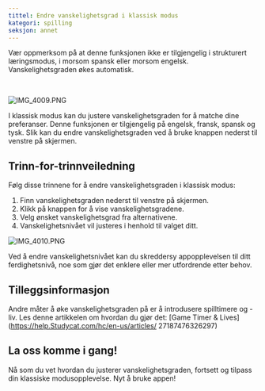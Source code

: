 ```yaml
---
tittel: Endre vanskelighetsgrad i klassisk modus
kategori: spilling
seksjon: annet
---
```

Vær oppmerksom på at denne funksjonen ikke er tilgjengelig i strukturert læringsmodus, i morsom spansk eller morsom engelsk. Vanskelighetsgraden økes automatisk.


 


![IMG_4009.PNG](https://help.Studycat.com/hc/article_attachments/35685764333977)


I klassisk modus kan du justere vanskelighetsgraden for å matche dine preferanser. Denne funksjonen er tilgjengelig på engelsk, fransk, spansk og tysk. Slik kan du endre vanskelighetsgraden ved å bruke knappen nederst til venstre på skjermen.


## Trinn\-for\-trinnveiledning


Følg disse trinnene for å endre vanskelighetsgraden i klassisk modus:


1. Finn vanskelighetsgraden nederst til venstre på skjermen.
2. Klikk på knappen for å vise vanskelighetsgradene.
3. Velg ønsket vanskelighetsgrad fra alternativene.
4. Vanskelighetsnivået vil justeres i henhold til valget ditt.


![IMG_4010.PNG](https://help.Studycat.com/hc/article_attachments/35685764338201)


Ved å endre vanskelighetsnivået kan du skreddersy appopplevelsen til ditt ferdighetsnivå, noe som gjør det enklere eller mer utfordrende etter behov.


## Tilleggsinformasjon


Andre måter å øke vanskelighetsgraden på er å introdusere spilltimere og -liv. Les denne artikkelen om hvordan du gjør det: [Game Timer \& Lives](https://help.Studycat.com/hc/en-us/articles/ 27187476326297)


## La oss komme i gang!


Nå som du vet hvordan du justerer vanskelighetsgraden, fortsett og tilpass din klassiske modusopplevelse. Nyt å bruke appen!
